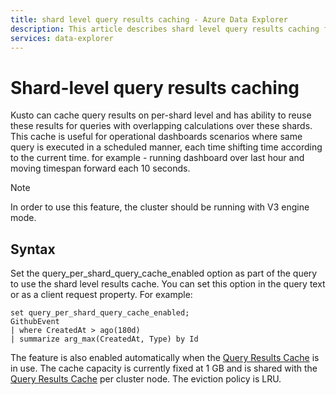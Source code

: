 ```yaml
---
title: shard level query results caching - Azure Data Explorer
description: This article describes shard level query results caching functionality in Azure Data Explorer.
services: data-explorer
---
```

# Shard-level query results caching

Kusto can cache query results on per-shard level and has ability to reuse these results for queries with overlapping calculations over these shards.
This cache is useful for operational dashboards scenarios where same query is executed in a scheduled manner, each time shifting time according to the current time.
for example - running dashboard over last hour and moving timespan forward each 10 seconds.

> [!Note]
> In order to use this feature, the cluster should be running with V3 engine mode.

## Syntax

Set the query_per_shard_query_cache_enabled option as part of the query to use the shard level results cache. You can set this option in the query text or as a client request property. For example:

```kusto
set query_per_shard_query_cache_enabled;
GithubEvent
| where CreatedAt > ago(180d)
| summarize arg_max(CreatedAt, Type) by Id
```

The feature is also enabled automatically when the [Query Results Cache](query-results-cache.md) is in use.
The cache capacity is currently fixed at 1 GB and is shared with the [Query Results Cache](query-results-cache.md) per cluster node. 
The eviction policy is LRU.
